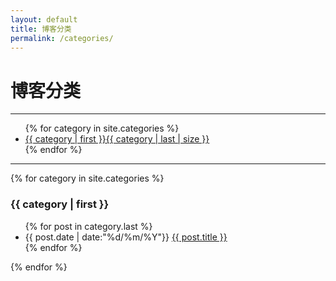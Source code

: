 ```yaml
---
layout: default
title: 博客分类
permalink: /categories/
---
```

<div class="page-content wc-container">
  <h1>博客分类</h1><hr>

  <ul id="label_box">
  {% for category in site.categories %}
    <li><a href="{{ site.baseurl }}/categories/#{{ category | first }}">{{ category | first }}<span>{{ category | last | size }}</span></a></li>
  {% endfor %}
  </ul>

<hr>

  {% for category in site.categories %}
  <h3 id="{{ category | first }}">{{ category | first }}</h3>
  <!-- <span>{{ category | last | size }}</span> -->
  <ul class="arc-list">
      {% for post in category.last %}
          <li>{{ post.date | date:"%d/%m/%Y"}} <a href="{{ post.url }}">{{ post.title }}</a></li>
      {% endfor %}
  </ul>
  {% endfor %}

</div>

